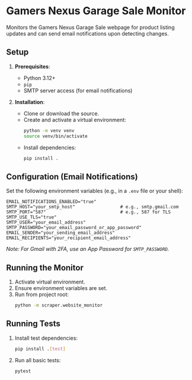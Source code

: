 # Gamers Nexus Garage Sale Monitor

Monitors the Gamers Nexus Garage Sale webpage for product listing updates and can send email notifications upon detecting changes.

## Setup

1.  **Prerequisites**:
    * Python 3.12+
    * `pip`
    * SMTP server access (for email notifications)

2.  **Installation**:
    * Clone or download the source.
    * Create and activate a virtual environment:
        ```bash
        python -m venv venv
        source venv/bin/activate
        ```
    * Install dependencies:
        ```bash
        pip install .
        ```

## Configuration (Email Notifications)

Set the following environment variables (e.g., in a `.env` file or your shell):

```env
EMAIL_NOTIFICATIONS_ENABLED="true"
SMTP_HOST="your_smtp_host"                 # e.g., smtp.gmail.com
SMTP_PORT="587"                            # e.g., 587 for TLS
SMTP_USE_TLS="true"
SMTP_USER="your_email_address"
SMTP_PASSWORD="your_email_password_or_app_password"
EMAIL_SENDER="your_sending_email_address"
EMAIL_RECIPIENTS="your_recipient_email_address"
```
*Note: For Gmail with 2FA, use an App Password for `SMTP_PASSWORD`.*

## Running the Monitor

1.  Activate virtual environment.
2.  Ensure environment variables are set.
3.  Run from project root:
    ```bash
    python -m scraper.website_monitor
    ```

## Running Tests

1.  Install test dependencies:
    ```bash
    pip install .[test]
    ```
2.  Run all basic tests:
    ```bash
    pytest
